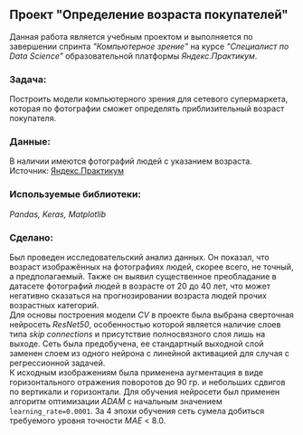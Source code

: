 ## Проект "Определение возраста покупателей"
Данная работа является учебным проектом и выполняется по завершении спринта _"Компьютерное зрение"_ на курсе _"Специалист по Data Science"_ образовательной платформы _Яндекс.Практикум_.  
### Задача:  
Построить модели компьютерного зрения для сетевого супермаркета, которая по фотографии сможет определять приблизительный возраст покупателя.
### Данные:  
В наличии имеются фотографий людей с указанием возраста.  
Источник: [Яндекс.Практикум](https://practicum.yandex.ru/data-scientist/)
### Используемые библиотеки:  
*Pandas, Keras, Matplotlib*
### Сделано:
Был проведен исследовательский анализ данных. Он показал, что возраст изображённых на фотографиях людей, скорее всего, не точный, а предполагаемый. Также он выявил существенное преобладание в датасете фотографий людей в возрасте от 20 до 40 лет, что может негативно сказаться на прогнозировании возраста людей прочих возрастных категорий.  
Для основы построения модели _CV_ в проекте была выбрана сверточная нейросеть _ResNet50_, особенностью которой является наличие слоев типа _skip connections_ и присутствие полносвязного слоя лишь на выходе. Сеть была предобучена, ее стандартный выходной слой заменен слоем из одного нейрона с линейной активацией для случая с регрессионной задачей.  
К исходным изображениям была применена аугментация в виде горизонтального отражения поворотов до 90 гр. и небольших сдвигов по вертикали и горизонтали. Для обучения нейросети был применен алгоритм оптимизации _ADAM_ c начальным значением `learning_rate=0.0001`. За 4 эпохи обучения сеть сумела добиться требуемого уровня точности _MAE_ < 8.0.
